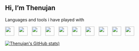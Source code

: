 ## Hi, I’m Thenujan

Languages  and tools i have played with

<img width="30px" style="padding-right:10px;" src="https://cdn.jsdelivr.net/gh/devicons/devicon/icons/javascript/javascript-original.svg" />

<img width="30px" style="padding-right:10px;" src="https://cdn.jsdelivr.net/gh/devicons/devicon/icons/cplusplus/cplusplus-original.svg" />

<img width="30px" style="padding-right:10px;" src="https://cdn.jsdelivr.net/gh/devicons/devicon/icons/python/python-original.svg" />

<img width="30px" style="padding-right:10px;" src="https://cdn.jsdelivr.net/gh/devicons/devicon/icons/css3/css3-original.svg" />

<img width="30px" style="padding-right:10px;" src="https://cdn.jsdelivr.net/gh/devicons/devicon/icons/sass/sass-original.svg" />
          
<img width="30px" style="padding-right:10px;" src="https://cdn.jsdelivr.net/gh/devicons/devicon/icons/html5/html5-original.svg" />

<img width="30px" style="padding-right:10px;" src="https://cdn.jsdelivr.net/gh/devicons/devicon/icons/qt/qt-original.svg" />

<img width="30px" style="padding-right:10px;" src="https://cdn.jsdelivr.net/gh/devicons/devicon/icons/php/php-original.svg" />

<img width="30px" style="padding-right:10px;" src="https://cdn.jsdelivr.net/gh/devicons/devicon/icons/laravel/laravel-plain-wordmark.svg" />

<img width="30px" style="padding-right:10px;" src="https://cdn.jsdelivr.net/gh/devicons/devicon/icons/figma/figma-original.svg" />

[![Thenujan's GitHub stats](https://github-readme-stats.vercel.app/api?username=thenujan-0&show_icons=true&theme=dark))](https://github.com/anuraghazra/github-readme-stats)

